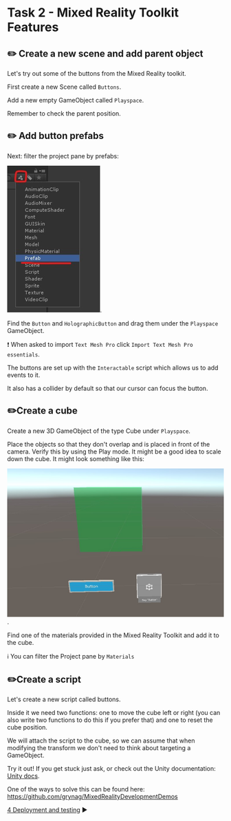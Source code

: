 # Task 2 - Mixed Reality Toolkit Features

## ✏️ Create a new scene and add parent object

Let's try out some of the buttons from the Mixed Reality toolkit.

First create a new Scene called `Buttons`.

Add a new empty GameObject called `Playspace`.

 Remember to check the parent position.

## ✏️ Add button prefabs

Next: filter the project pane by prefabs:

![Filter](Screenshots/prefabfilter.jpg).

Find the `Button` and `HolographicButton` and drag them under the `Playspace` GameObject.

❗️ When asked to import `Text Mesh Pro` click `Import Text Mesh Pro essentials`.

The buttons are set up with the `Interactable` script which allows us to add events to it.

It also has a collider by default so that our cursor can focus the button.

## ✏️Create a cube
Create a new 3D GameObject of the type Cube under `Playspace`.

Place the objects so that they don't overlap and is placed in front of the camera. Verify this by using the Play mode. It might be a good idea to scale down the cube. It might look something like this: 

![Filter](Screenshots/buttonex.jpg).

Find one of the materials provided in the Mixed Reality Toolkit and add it to the cube. 

ℹ️ You can filter the Project pane by `Materials`

## ✏️Create a script
Let's create a new script called buttons.

Inside it we need two functions: one to move the cube left or right (you can also write two functions to do this if you prefer that) and one to reset the cube position.

We will attach the script to the cube, so we can assume that when modifying the transform we don't need to think about targeting a GameObject.

Try it out! If you get stuck just ask, or check out the Unity documentation: [Unity docs](https://docs.unity3d.com/2018.3/Documentation/Manual/). 

One of the ways to solve this can be found here: https://github.com/grynag/MixedRealityDevelopmentDemos

[4 Deployment and testing](../4-Deployment-and-test/TASK1.md) :arrow_forward:
